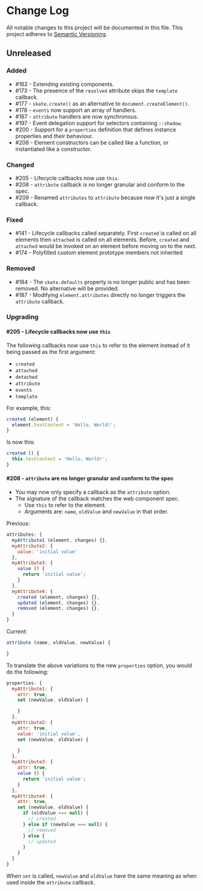 # Change Log

All notable changes to this project will be documented in this file.
This project adheres to [Semantic Versioning](http://semver.org/).

## Unreleased

### Added

- #162 - Extending existing components.
- #173 - The presence of the `resolved` attribute skips the `template` callback.
- #177 - `skate.create()` as an alternative to `document.createElement()`.
- #178 - `events` now support an array of handlers.
- #187 - `attribute` handlers are now synchronous.
- #197 - Event delegation support for selectors containing `::shadow`.
- #200 - Support for a `properties` definition that defines instance properties and their behaviour.
- #206 - Element constructors can be called like a function, or instantiated like a constructor.

### Changed

- #205 - Lifecycle callbacks now use `this`.
- #208 - `attribute` callback is no longer granular and conform to the spec.
- #209 - Renamed `attributes` to `attribute` because now it's just a single callback.

### Fixed

- #141 - Lifecycle callbacks called separately. First `created` is called on all elements then `attached` is called on all elements. Before, `created` and `attached` would be invoked on an element before moving on to the next.
- #174 - Polyfilled custom element prototype members not inherited

### Removed

- #184 - The `skate.defaults` property is no longer public and has been removed. No alternative will be provided.
- #187 - Modifying `element.attributes` directly no longer triggers the `attribute` callback.

### Upgrading

#### #205 - Lifecycle callbacks now use `this`

The following callbacks now use `this` to refer to the element instead of it being passed as the first argument:

- `created`
- `attached`
- `detached`
- `attribute`
- `events`
- `template`

For example, this:

```js
created (element) {
  element.textContent = 'Hello, World!';
}
```

Is now this:

```js
created () {
  this.textContent = 'Hello, World!';
}
```

####  #208 - `attribute` are no longer granular and conform to the spec

- You may now only specify a callback as the `attribute` option.
- The signature of the callback matches the web component spec.
  - Use `this` to refer to the element.
  - Arguments are: `name`, `oldValue` and `newValue` in that order.

Previous:

```js
attributes: {
  myAttribute1 (element, changes) {},
  myAttribute2: {
    value: 'initial value'
  },
  myAttribute3: {
    value () {
      return 'initial value';
    }
  },
  myAttribute4: {
    created (element, changes) {},
    updated (element, changes) {},
    removed (element, changes) {},
  }
}
```

Current:

```js
attribute (name, oldValue, newValue) {

}
```

To translate the above variations to the new `properties` option, you would do the following:

```js
properties: {
  myAttribute1: {
    attr: true,
    set (newValue, oldValue) {

    }
  },
  myAttribute2: {
    attr: true,
    value: 'initial value',
    set (newValue, oldValue) {

    }
  },
  myAttribute3: {
    attr: true,
    value () {
      return 'initial value';
    }
  },
  myAttribute4: {
    attr: true,
    set (newValue, oldValue) {
      if (oldValue === null) {
        // created
      } else if (newValue === null) {
        // removed
      } else {
        // updated
      }
    }
  }
}
```

When `set` is called, `newValue` and `oldValue` have the same meaning as when used inside the `attribute` callback.
